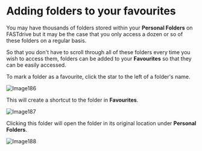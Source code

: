 # Adding folders to your favourites

You may have thousands of folders stored within your __Personal Folders__ on FASTdrive but it may be the case that you only access a dozen or so of these folders on a regular basis.

So that you don't have to scroll through all of these folders every time you wish to access them, folders can be added to your __Favourites__ so that they can be easily accessed.

To mark a folder as a favourite, click the star to the left of a folder's name.

![Image186](files/Image186.png)

This will create a shortcut to the folder in __Favourites__.

![Image187](files/Image187.png)

Clicking this folder will open the folder in its original location under __Personal Folders__.

![Image188](files/Image188.png)
